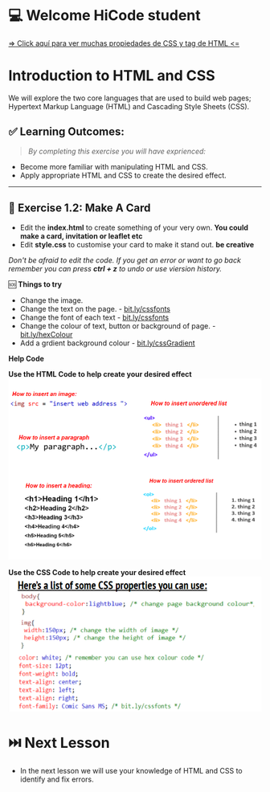 # 💻 Welcome HiCode student 


[ => Click aquí para ver muchas propiedades de CSS y tag de HTML <= ](https://github.com/HiCodeEducation/Level-03-ComputerScienceForAll)

# Introduction to HTML and CSS 

We  will explore the two core languages that are used to build web pages; Hypertext Markup Language (HTML) and Cascading Style Sheets (CSS).

## ✅ Learning Outcomes:

> *By completing this exercise you will have exprienced:*

* Become more familiar with manipulating HTML and CSS. 
* Apply appropriate HTML and CSS to create the desired effect. 

 


---

## 🎯 Exercise 1.2:  Make A Card

*  Edit the **index.html** to create something of your very own. **You could make a card, invitation or leaflet etc**
* Edit **style.css** to customise your card to make it stand out. **be creative** 

*Don't be afraid to edit the code. If you get an error or want to go back remember you can press **ctrl + z** to undo or use viersion history.*

🆘 **Things to try**

* Change the image.
* Change the text on the page. - [bit.ly/cssfonts](https://bit.ly/cssfonts)
* Change the font of each text - [bit.ly/cssfonts](https://bit.ly/cssfonts) 
* Change the colour of text, button or background of page. - [bit.ly/hexColour](https://bit.ly/hexColour)
* Add a grdient background colour - [bit.ly/cssGradient](https://bit.ly/cssGradient)

**Help Code**

**Use the HTML Code to help create your desired effect**
![image](/images/htmlCode.png)

**Use the CSS Code to help create your desired effect**
![image](/images/cssCode.png)

# ⏭️ Next Lesson
* In the next lesson we will use your knowledge of HTML and CSS to identify and fix errors.
  